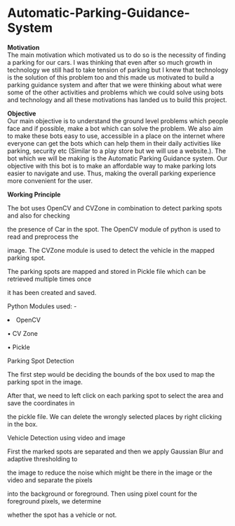 # Automatic-Parking-Guidance-System
<b>Motivation</b><br>
The main motivation which motivated us to do so is the necessity of finding a parking for our cars.
I was thinking that even after so much growth in technology we still had to take tension of parking
but I knew that technology is the solution of this problem too and this made us motivated to build a
parking guidance system and after that we were thinking about what were some of the other
activities and problems which we could solve using bots and technology and all these motivations
has landed us to build this project.

<b>Objective</b><br>
Our main objective is to understand the ground level problems which people face and if possible,
make a bot which can solve the problem. We also aim to make these bots easy to use, accessible in
a place on the internet where everyone can get the bots which can help them in their daily activities
like parking, security etc (Similar to a play store but we will use a website.). The bot which we will
be making is the Automatic Parking Guidance system. Our objective with this bot is to make an
affordable way to make parking lots easier to navigate and use. Thus, making the overall parking
experience more convenient for the user.
<br>

<b>Working Principle</b>

The bot uses OpenCV and CVZone in combination to detect parking spots and also for checking 

the presence of Car in the spot. The OpenCV module of python is used to read and preprocess the 

image. The CVZone module is used to detect the vehicle in the mapped parking spot.

The parking spots are mapped and stored in Pickle file which can be retrieved multiple times once

it has been created and saved.

Python Modules used: -

<li> OpenCV

• CV Zone

• Pickle

Parking Spot Detection

The first step would be deciding the bounds of the box used to map the parking spot in the image. 

After that, we need to left click on each parking spot to select the area and save the coordinates in 

the pickle file. We can delete the wrongly selected places by right clicking in the box.

Vehicle Detection using video and image

First the marked spots are separated and then we apply Gaussian Blur and adaptive thresholding to 

the image to reduce the noise which might be there in the image or the video and separate the pixels 

into the background or foreground. Then using pixel count for the foreground pixels, we determine 

whether the spot has a vehicle or not.
